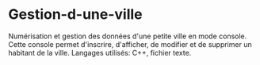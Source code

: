 # Gestion-d-une-ville
Numérisation et gestion des données d'une petite ville en mode console.
Cette console permet d'inscrire, d'afficher, de modifier et de supprimer un habitant de la ville.
Langages utilisés: C++, fichier texte.
